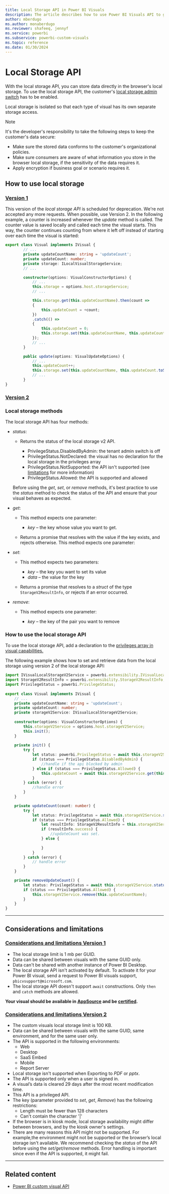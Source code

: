 ```yaml
---
title: Local Storage API in Power BI Visuals
description: The article describes how to use Power BI Visuals API to get access to browser local storage.
author: mberdugo
ms.author: monaberdugo
ms.reviewer: shafeeq, jennyf
ms.service: powerbi
ms.subservice: powerbi-custom-visuals
ms.topic: reference
ms.date: 01/30/2024
---
```


# Local Storage API

With the local storage API, you can store data directly in the browser's local storage. To use the local storage API, the customer's [local storage admin switch](/fabric/admin/organizational-visuals#local-storage) has to be enabled.

Local storage is isolated so that each type of visual has its own separate storage access.

> [!NOTE]
> It's the developer's responsibility to take the following steps to keep the customer's data secure:
>
> * Make sure the stored data conforms to the customer's organizational policies.
> * Make sure consumers are aware of what information you store in the browser local storage, if the sensitivity of the data requires it.
> * Apply encryption if business goal or scenario requires it.

## How to use local storage

### [Version 1](#tab/v1)

This version of the *local storage API* is scheduled for deprecation. We're not accepted any more requests. When possible, use Version 2.
In the following example, a counter is increased whenever the *update* method is called. The counter value is saved locally and called each time the visual starts. This way, the counter continues counting from where it left off instead of starting over each time the visual is started:

```typescript
export class Visual implements IVisual {
        // ...
        private updateCountName: string = 'updateCount';
        private updateCount: number;
        private storage: ILocalVisualStorageService;
        // ...

        constructor(options: VisualConstructorOptions) {
            // ...
            this.storage = options.host.storageService;
            // ...

            this.storage.get(this.updateCountName).then(count =>
            {
                this.updateCount = +count;
            })
            .catch(() =>
            {
                this.updateCount = 0;
                this.storage.set(this.updateCountName, this.updateCount.toString());
            });
            // ...
        }

        public update(options: VisualUpdateOptions) {
            // ...
            this.updateCount++;
            this.storage.set(this.updateCountName, this.updateCount.toString());
            // ...
        }
}
```

### [Version 2](#tab/v2)

### Local storage methods

The local storage API has four methods:

* *status*:
  
  * Returns the status of the local storage v2 API.

    * PrivilegeStatus.DisabledByAdmin: the tenant admin switch is off
    * PrivilegeStatus.NotDeclared: the visual has no declaration for the local storage in the privileges array
    * PrivilegeStatus.NotSupported: the API isn't supported (see [limitations](#considerations-and-limitations) for more information)
    * PrivilegeStatus.Allowed: the API is supported and allowed

  Before using the *get*, *set*, or *remove* methods, it's best practice to use the *status* method to check the status of the API and ensure that your visual behaves as expected.

* *get*:

  * This method expects one parameter:

    * *key* – the key whose value you want to get.
  
  * Returns a promise that resolves with the value if the key exists, and rejects otherwise. This method expects one parameter:

* *set*:

  * This method expects two parameters:

    * *key* – the key you want to set its value
    * *data* – the value for the key

  * Returns a promise that resolves to a *struct* of the type `StorageV2ResultInfo`, or rejects if an error occurred.

* *remove*:

  * This method expects one parameter:

    * *key* – the key of the pair you want to remove

### How to use the local storage API

To use the local storage API, add a declaration to the [privileges array in visual capabilities.](./capabilities.md#define-privileges)

The following example shows how to set and retrieve data from the local storage using version 2 of the local storage API:

```typescript
import IVisualLocalStorageV2Service = powerbi.extensibility.IVisualLocalStorageV2Service; 
import StorageV2ResultInfo = powerbi.extensibility.StorageV2ResultInfo; 
import PrivilegeStatus = powerbi.PrivilegeStatus; 
 
export class Visual implements IVisual { 
    // ... 
    private updateCountName: string = 'updateCount'; 
    private updateCount: number; 
    private storageV2Service: IVisualLocalStorageV2Service; 
 
    constructor(options: VisualConstructorOptions) { 
        this.storageV2Service = options.host.storageV2Service; 
        this.init(); 
    } 
 
    private init() { 
        try { 
            let status: powerbi.PrivilegeStatus = await this.storageV2Service.status(); 
            if (status === PrivilegeStatus.DisabledByAdmin) { 
                //handle if the api blocked by admin 
            } else if (status === PrivilegeStatus.Allowed) { 
                this.updateCount = await this.storageV2Service.get(this.updateCountName); 
            } 
        } catch (error) { 
            //handle error 
        } 
    } 

    private updateCount(count: number) { 
        try { 
            let status: PrivilegeStatus = await this.storageV2Service.status(); 
            if (status === PrivilegeStatus.Allowed) { 
                let resultInfo: StorageV2ResultInfo = this.storageV2Service.set(this.updateCountName, count); 
                if (resultInfo.success) { 
                    //updateCount was set. 
                } else { 
 
                } 
            } 
        } catch (error) { 
            // handle error 
        } 
    } 

    private removeUpdateCount() { 
        let status: PrivilegeStatus = await this.storageV2Service.status(); 
        if (status === PrivilegeStatus.Allowed) { 
            this.storageV2Service.remove(this.updateCountName); 
        } 
    } 
} 
```

---

## Considerations and limitations

### [Considerations and limitations Version 1](#tab/v1)

* The local storage limit is 1 mb per GUID.
* Data can be shared between visuals with the same GUID only.
* Data can't be shared with another instance of Power BI Desktop.
* The local storage API isn't activated by default. To activate it for your Power BI visual, send a request to Power BI visuals support, `pbicvsupport@microsoft.com`.
* The local storage API doesn't support `await` constructions. Only `then` and `catch` methods are allowed.

**Your visual should be available in [AppSource](https://appsource.microsoft.com/marketplace/apps?product=power-bi-visuals) and be [certified](power-bi-custom-visuals-certified.md).**

### [Considerations and limitations Version 2](#tab/v2)

* The custom visuals local storage limit is 100 KB.
* Data can be shared between visuals with the same GUID, same environment, and for the same user only.
* The API is supported in the following environments:
  * Web
  * Desktop
  * SaaS Embed
  * Mobile
  * Report Server
* Local storage isn't supported when Exporting to *PDF* or *pptx*.
* The API is supported only when a user is signed in.
* A visual’s data is cleared 29 days after the most recent modification time.
* This API is a privileged API.
* The key (parameter provided to *set*, *get*, *Remove*) has the following restrictions:
  * Length must be fewer than 128 characters
  * Can't contain the character '|'
* If the browser is in kiosk mode, local storage availability might differ between browsers, and by the kiosk owner's settings.
* There are many reasons this API might not be supported. For example,the environment might not be supported or the browser’s local storage isn't available. We recommend checking the *status* of the API before using the *set/get/remove* methods. Error handling is important since even if the API is supported, it might fail.

---

## Related content

* [Power BI custom visual API](visual-api.md)
